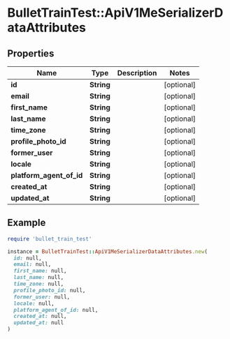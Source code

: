 # BulletTrainTest::ApiV1MeSerializerDataAttributes

## Properties

| Name | Type | Description | Notes |
| ---- | ---- | ----------- | ----- |
| **id** | **String** |  | [optional] |
| **email** | **String** |  | [optional] |
| **first_name** | **String** |  | [optional] |
| **last_name** | **String** |  | [optional] |
| **time_zone** | **String** |  | [optional] |
| **profile_photo_id** | **String** |  | [optional] |
| **former_user** | **String** |  | [optional] |
| **locale** | **String** |  | [optional] |
| **platform_agent_of_id** | **String** |  | [optional] |
| **created_at** | **String** |  | [optional] |
| **updated_at** | **String** |  | [optional] |

## Example

```ruby
require 'bullet_train_test'

instance = BulletTrainTest::ApiV1MeSerializerDataAttributes.new(
  id: null,
  email: null,
  first_name: null,
  last_name: null,
  time_zone: null,
  profile_photo_id: null,
  former_user: null,
  locale: null,
  platform_agent_of_id: null,
  created_at: null,
  updated_at: null
)
```


